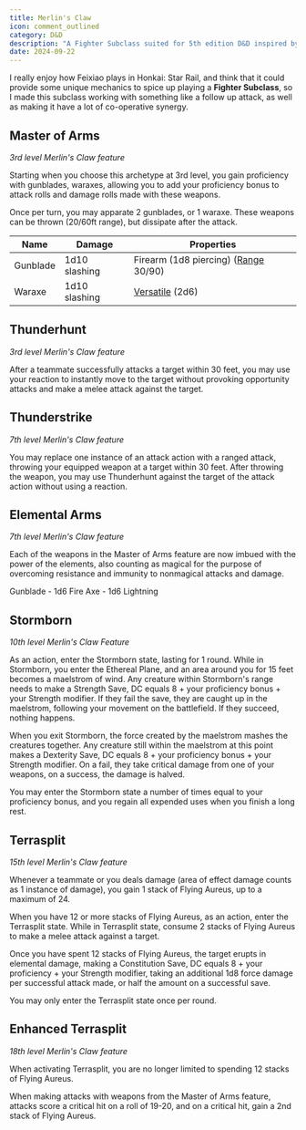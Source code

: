 ```yaml
---
title: Merlin's Claw
icon: comment_outlined
category: D&D
description: "A Fighter Subclass suited for 5th edition D&D inspired by Feixiao from Honkai: Star Rail"
date: 2024-09-22
---
```


I really enjoy how Feixiao plays in Honkai: Star Rail, and think that it could provide some unique mechanics to spice up playing a **Fighter Subclass**, so I made this subclass working with something like a follow up attack, as well as making it have a lot of co-operative synergy.

## Master of Arms
*3rd level Merlin's Claw feature*

Starting when you choose this archetype at 3rd level, you gain proficiency with gunblades, waraxes, allowing you to add your proficiency bonus to attack rolls and damage rolls made with these weapons.

Once per turn, you may apparate 2 gunblades, or 1 waraxe. These weapons can be thrown (20/60ft range), but dissipate after the attack.

| Name | Damage | Properties |
|------|--------|------------|
| Gunblade | 1d10 slashing | Firearm (1d8 piercing) ([Range](https://www.dndbeyond.com/sources/dnd/free-rules/equipment#Range) 30/90) |
| Waraxe | 1d10 slashing | [Versatile](https://www.dndbeyond.com/sources/dnd/free-rules/equipment#Versatile) (2d6) |

## Thunderhunt
*3rd level Merlin's Claw feature*

After a teammate successfully attacks a target within 30 feet, you may use your reaction to instantly move to the target without provoking opportunity attacks and make a melee attack against the target.
## Thunderstrike
*7th level Merlin's Claw feature*

You may replace one instance of an attack action with a ranged attack, throwing your equipped weapon at a target within 30 feet. After throwing the weapon, you may use Thunderhunt against the target of the attack action without using a reaction.
## Elemental Arms
*7th level Merlin's Claw feature*

Each of the weapons in the Master of Arms feature are now imbued with the power of the elements, also counting as magical for the purpose of overcoming resistance and immunity to nonmagical attacks and damage.

Gunblade - 1d6 Fire
Axe - 1d6 Lightning
## Stormborn
*10th level Merlin's Claw Feature*

As an action, enter the Stormborn state, lasting for 1 round. While in Stormborn, you enter the Ethereal Plane, and an area around you for 15 feet becomes a maelstrom of wind. Any creature within Stormborn's range needs to make a Strength Save, DC equals 8 + your proficiency bonus + your Strength modifier. If they fail the save, they are caught up in the maelstrom, following your movement on the battlefield. If they succeed, nothing happens.

When you exit Stormborn, the force created by the maelstrom mashes the creatures together. Any creature still within the maelstrom at this point makes a Dexterity Save, DC equals 8 + your proficiency bonus + your Strength modifier. On a fail, they take critical damage from one of your weapons, on a success, the damage is halved.

You may enter the Stormborn state a number of times equal to your proficiency bonus, and you regain all expended uses when you finish a long rest.
## Terrasplit
*15th level Merlin's Claw feature*

Whenever a teammate or you deals damage (area of effect damage counts as 1 instance of damage), you gain 1 stack of Flying Aureus, up to a maximum of 24.

When you have 12 or more stacks of Flying Aureus, as an action, enter the Terrasplit state. While in Terrasplit state, consume 2 stacks of Flying Aureus to make a melee attack against a target.

Once you have spent 12 stacks of Flying Aureus, the target erupts in elemental damage, making a Constitution Save, DC equals 8 + your proficiency + your Strength modifier, taking an additional 1d8 force damage per successful attack made, or half the amount on a successful save.

You may only enter the Terrasplit state once per round.
## Enhanced Terrasplit
*18th level Merlin's Claw feature*

When activating Terrasplit, you are no longer limited to spending 12 stacks of Flying Aureus.

When making attacks with weapons from the Master of Arms feature, attacks score a critical hit on a roll of 19-20, and on a critical hit, gain a 2nd stack of Flying Aureus.